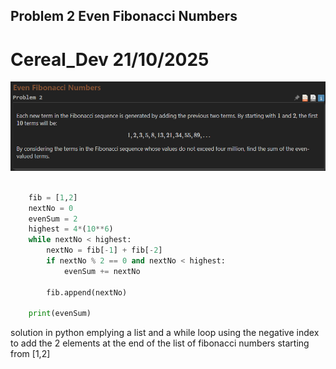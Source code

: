 ## Problem 2 Even  Fibonacci Numbers
# Cereal_Dev 21/10/2025
<img src = "p2.png">

``` python 

    fib = [1,2]
    nextNo = 0
    evenSum = 2 
    highest = 4*(10**6)
    while nextNo < highest:
        nextNo = fib[-1] + fib[-2]
        if nextNo % 2 == 0 and nextNo < highest:
            evenSum += nextNo
            
        fib.append(nextNo)

    print(evenSum)

```
solution in python emplying a list and a while loop using the negative index to add the 2 elements at the end of the list of fibonacci numbers starting from [1,2]